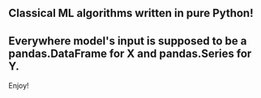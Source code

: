 Classical ML algorithms written in pure Python!
---
Everywhere model's input is supposed to be a pandas.DataFrame for X and pandas.Series for Y.
---
Enjoy!
